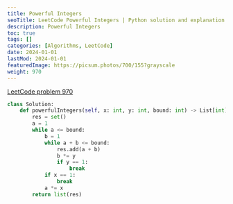 ```yaml
---
title: Powerful Integers
seoTitle: LeetCode Powerful Integers | Python solution and explanation
description: Powerful Integers
toc: true
tags: []
categories: [Algorithms, LeetCode]
date: 2024-01-01
lastMod: 2024-01-01
featuredImage: https://picsum.photos/700/155?grayscale
weight: 970
---
```


[LeetCode problem 970](https://leetcode.com/problems/powerful-integers/)

```python
class Solution:
    def powerfulIntegers(self, x: int, y: int, bound: int) -> List[int]:
        res = set()
        a = 1
        while a <= bound:
            b = 1
            while a + b <= bound:
                res.add(a + b)
                b *= y
                if y == 1:
                    break
            if x == 1:
                break
            a *= x
        return list(res)

```
